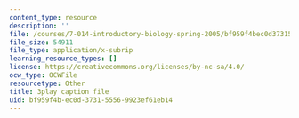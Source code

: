 ```yaml
---
content_type: resource
description: ''
file: /courses/7-014-introductory-biology-spring-2005/bf959f4bec0d373155569923ef61eb14_kAN_eTW_ig0.srt
file_size: 54911
file_type: application/x-subrip
learning_resource_types: []
license: https://creativecommons.org/licenses/by-nc-sa/4.0/
ocw_type: OCWFile
resourcetype: Other
title: 3play caption file
uid: bf959f4b-ec0d-3731-5556-9923ef61eb14
---
```


